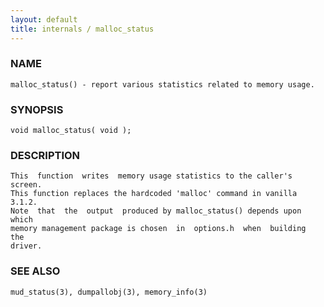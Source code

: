 ```yaml
---
layout: default
title: internals / malloc_status
---
```






### NAME
    malloc_status() - report various statistics related to memory usage.


### SYNOPSIS
    void malloc_status( void );


### DESCRIPTION
    This  function  writes  memory usage statistics to the caller's screen.
    This function replaces the hardcoded 'malloc' command in vanilla 3.1.2.
    Note  that  the  output  produced by malloc_status() depends upon which
    memory management package is chosen  in  options.h  when  building  the
    driver.


### SEE ALSO
    mud_status(3), dumpallobj(3), memory_info(3)



